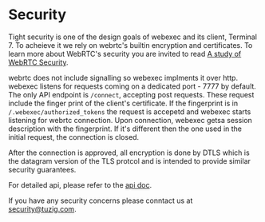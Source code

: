 # Security

Tight security is one of the design goals of webexec and its client, Terminal 7.
To acheieve it we rely on webrtc's builtin encryption and certificates.
To learn more about WebRTC's security you are invited to read
[A study of WebRTC Security](https://webrtc-security.github.io).

webrtc does not include signalling so webexec implments it over http. 
webexec listens for requests coming on a dedicated port - 7777 by default.
The only API endpoint is `/connect`, accepting post requests.
These request include the finger print of the client's certificate.
If the fingerprint is in `/.webexec/authorized_tokens` the request is accepetd
and webexec starts listening for webrtc connection. 
Upon connection, webexec getsa session description with the fingerprint.
If it's different then the one used in the initial request, the connection is 
closed.

After the connection is approved, all encryption is done by DTLS which is the 
datagram version of the TLS protcol and is intended to provide similar security 
guarantees.

For detailed api, please refer to the [api doc](api.md).

If you have any security concerns please conntact us at
[security@tuzig.com](mailto:security@tuzig.com).
